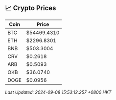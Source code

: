 ## 📈 Crypto Prices

| Coin | Price |
| ---- | ----- |
| BTC | $54469.4310 |
| ETH | $2296.8301 |
| BNB | $503.3004 |
| CRV | $0.2618 |
| ARB | $0.5093 |
| OKB | $36.0740 |
| DOGE | $0.0956 |

_Last Updated: 2024-09-08 15:53:12.257 +0800 HKT_